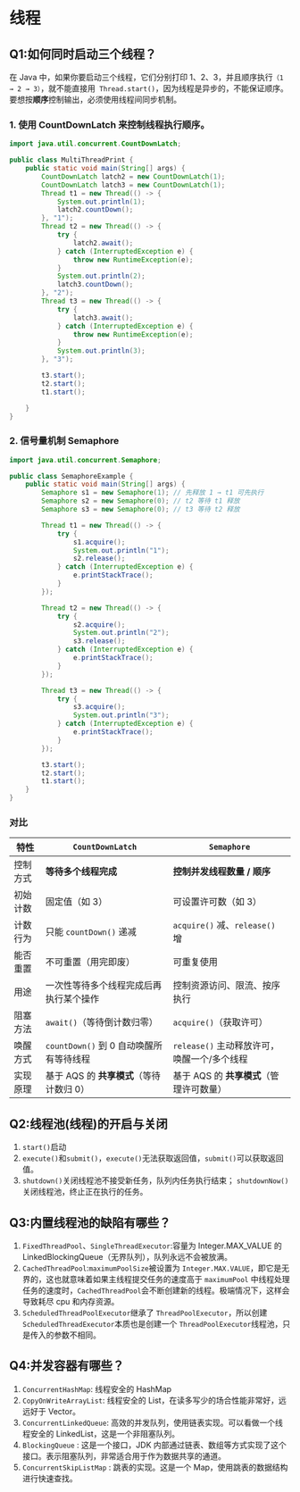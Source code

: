 # 线程

## Q1:如何同时启动三个线程？

在 Java 中，如果你要启动三个线程，它们分别打印 1、2、3，并且顺序执行`（1 → 2 → 3）`，就不能直接用` Thread.start()`，因为线程是异步的，不能保证顺序。要想按**顺序**控制输出，必须使用线程间同步机制。

### 1. 使用 CountDownLatch 来控制线程执行顺序。

```java
import java.util.concurrent.CountDownLatch;

public class MultiThreadPrint {
    public static void main(String[] args) {
        CountDownLatch latch2 = new CountDownLatch(1);
        CountDownLatch latch3 = new CountDownLatch(1);
        Thread t1 = new Thread(() -> {
            System.out.println(1);
            latch2.countDown();
        }, "1");
        Thread t2 = new Thread(() -> {
            try {
                latch2.await();
            } catch (InterruptedException e) {
                throw new RuntimeException(e);
            }
            System.out.println(2);
            latch3.countDown();
        }, "2");
        Thread t3 = new Thread(() -> {
            try {
                latch3.await();
            } catch (InterruptedException e) {
                throw new RuntimeException(e);
            }
            System.out.println(3);
        }, "3");

        t3.start();
        t2.start();
        t1.start();

    }
}
```

### 2. 信号量机制 Semaphore

```java
import java.util.concurrent.Semaphore;

public class SemaphoreExample {
    public static void main(String[] args) {
        Semaphore s1 = new Semaphore(1); // 先释放 1 → t1 可先执行
        Semaphore s2 = new Semaphore(0); // t2 等待 t1 释放
        Semaphore s3 = new Semaphore(0); // t3 等待 t2 释放

        Thread t1 = new Thread(() -> {
            try {
                s1.acquire();
                System.out.println("1");
                s2.release();
            } catch (InterruptedException e) {
                e.printStackTrace();
            }
        });

        Thread t2 = new Thread(() -> {
            try {
                s2.acquire();
                System.out.println("2");
                s3.release();
            } catch (InterruptedException e) {
                e.printStackTrace();
            }
        });

        Thread t3 = new Thread(() -> {
            try {
                s3.acquire();
                System.out.println("3");
            } catch (InterruptedException e) {
                e.printStackTrace();
            }
        });

        t3.start();
        t2.start();
        t1.start();
    }
}

```

### 对比

| 特性     | `CountDownLatch`                         | `Semaphore`                                 |
| -------- | ---------------------------------------- | ------------------------------------------- |
| 控制方式 | **等待多个线程完成**                     | **控制并发线程数量 / 顺序**                 |
| 初始计数 | 固定值（如 3）                           | 可设置许可数（如 3）                        |
| 计数行为 | 只能 `countDown()` 递减                  | `acquire()` 减、`release()` 增              |
| 能否重置 | 不可重置（用完即废）                     | 可重复使用                                  |
| 用途     | 一次性等待多个线程完成后再执行某个操作   | 控制资源访问、限流、按序执行                |
| 阻塞方法 | `await()`（等待倒计数归零）              | `acquire()`（获取许可）                     |
| 唤醒方式 | `countDown()` 到 0 自动唤醒所有等待线程  | `release()` 主动释放许可，唤醒一个/多个线程 |
| 实现原理 | 基于 AQS 的 **共享模式**（等待计数归 0） | 基于 AQS 的 **共享模式**（管理许可数量）    |

## Q2:线程池(线程)的开启与关闭
1. `start()`启动
2. `execute()`和`submit()`，`execute()`无法获取返回值，`submit()`可以获取返回值。
3. `shutdown()`关闭线程池不接受新任务，队列内任务执行结束； `shutdownNow()`关闭线程池，终止正在执行的任务。

## Q3:内置线程池的缺陷有哪些？

1. `FixedThreadPool`、`SingleThreadExecutor`:容量为 Integer.MAX_VALUE 的 LinkedBlockingQueue（无界队列），队列永远不会被放满。
2. `CachedThreadPool`:`maximumPoolSize`被设置为 `Integer.MAX.VALUE`，即它是无界的，这也就意味着如果主线程提交任务的速度高于 `maximumPool` 中线程处理任务的速度时，`CachedThreadPool`会不断创建新的线程。极端情况下，这样会导致耗尽 cpu 和内存资源。
3. `ScheduledThreadPoolExecutor`继承了 `ThreadPoolExecutor`，所以创建 `ScheduledThreadExecutor`本质也是创建一个 `ThreadPoolExecutor`线程池，只是传入的参数不相同。

## Q4:并发容器有哪些？
1. `ConcurrentHashMap`: 线程安全的 HashMap
2. `CopyOnWriteArrayList`: 线程安全的 List，在读多写少的场合性能非常好，远远好于 Vector。
3. `ConcurrentLinkedQueue`: 高效的并发队列，使用链表实现。可以看做一个线程安全的 LinkedList，这是一个非阻塞队列。
4. `BlockingQueue` : 这是一个接口，JDK 内部通过链表、数组等方式实现了这个接口。表示阻塞队列，非常适合用于作为数据共享的通道。
5. `ConcurrentSkipListMap` : 跳表的实现。这是一个 Map，使用跳表的数据结构进行快速查找。
